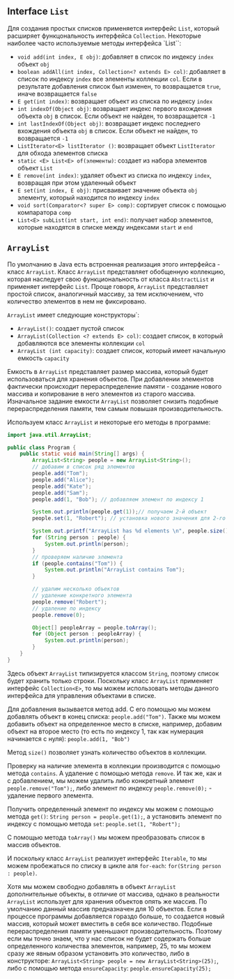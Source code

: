 ## Interface `List`
Для создания простых списков применяется интерфейс `List`, который расширяет функцональность интерфейса `Collection`. Некоторые наиболее часто используемые методы интерфейса `List``:

- `void add(int index, E obj)`: добавляет в список по индексу `index` объект `obj`
- `boolean addAll(int index, Collection<? extends E> col)`: добавляет в список по индексу `index` все элементы коллекции `col`. Если в результате добавления список был изменен, то возвращается `true`, иначе возвращается `false`
- `E get(int index)`: возвращает объект из списка по индексу `index`
- `int indexOf(Object obj)`: возвращает индекс первого вхождения объекта `obj` в список. Если объект не найден, то возвращается `-1`
- `int lastIndexOf(Object obj)`: возвращает индекс последнего вхождения объекта `obj` в список. Если объект не найден, то возвращается `-1`
- `ListIterator<E> listIterator ()`: возвращает объект `ListIterator` для обхода элементов списка
- `static <E> List<E> of(элементы)`: создает из набора элементов объект `List`
- `E remove(int index)`: удаляет объект из списка по индексу `index`, возвращая при этом удаленный объект
- `E set(int index, E obj)`: присваивает значение объекта `obj` элементу, который находится по индексу `index`
- `void sort(Comparator<? super E> comp)`: сортирует список с помощью компаратора `comp`
- `List<E> subList(int start, int end)`: получает набор элементов, которые находятся в списке между индексами `start` и `end`


## `ArrayList`
По умолчанию в Java есть встроенная реализация этого интерфейса - класс `ArrayList`. Класс `ArrayList` представляет обобщенную коллекцию, которая наследует свою функциональность от класса `AbstractList` и применяет интерфейс `List`. Проще говоря, `ArrayList` представляет простой список, аналогичный массиву, за тем исключением, что количество элементов в нем не фиксировано.

`ArrayList` имеет следующие конструкторы`:
- `ArrayList()`: создает пустой список
- `ArrayList(Collection <? extends E> col)`: создает список, в который добавляются все элементы коллекции `col`
- `ArrayList (int capacity)`: создает список, который имеет начальную емкость `capacity`

Емкость в `ArrayList` представляет размер массива, который будет использоваться для хранения объектов. При добавлении элементов фактически происходит перераспределение памяти - создание нового массива и копирование в него элементов из старого массива. Изначальное задание емкости `ArrayList` позволяет снизить подобные перераспределения памяти, тем самым повышая производительность.

Используем класс `ArrayList` и некоторые его методы в программе:
```java
import java.util.ArrayList;

public class Program {
    public static void main(String[] args) {
        ArrayList<String> people = new ArrayList<String>();
        // добавим в список ряд элементов
        people.add("Tom");
        people.add("Alice");
        people.add("Kate");
        people.add("Sam");
        people.add(1, "Bob"); // добавляем элемент по индексу 1

        System.out.println(people.get(1));// получаем 2-й объект
        people.set(1, "Robert"); // установка нового значения для 2-го объекта

        System.out.printf("ArrayList has %d elements \n", people.size());
        for (String person : people) {
            System.out.println(person);
        }
        // проверяем наличие элемента
        if (people.contains("Tom")) {
            System.out.println("ArrayList contains Tom");
        }

        // удалим несколько объектов
        // удаление конкретного элемента
        people.remove("Robert");
        // удаление по индексу
        people.remove(0);

        Object[] peopleArray = people.toArray();
        for (Object person : peopleArray) {
            System.out.println(person);
        }
    }
}
```

Здесь объект `ArrayList` типизируется классом `String`, поэтому список будет хранить только строки. Поскольку класс `ArrayList` применяет интерфейс `Collection<E>`, то мы можем использовать методы данного интерфейса для управления объектами в списке.

Для добавления вызывается метод add. С его помощью мы можем добавлять объект в конец списка: `people.add("Tom")`. Также мы можем добавить объект на определенное место в списке, например, добавим объект на второе место (то есть по индексу 1, так как нумерация начинается с нуля): `people.add(1, "Bob")`

Метод `size()` позволяет узнать количество объектов в коллекции.

Проверку на наличие элемента в коллекции производится с помощью метода `contains`. А удаление с помощью метода `remove`. И так же, как и с добавлением, мы можем удалить либо конкретный элемент `people.remove("Tom");`, либо элемент по индексу `people.remove(0);` - удаление первого элемента.

Получить определенный элемент по индексу мы можем с помощью метода `get()`: `String person = people.get(1);`, а установить элемент по индексу с помощью метода `set`: `people.set(1, "Robert");`

С помощью метода `toArray()` мы можем преобразовать список в массив объектов.

И поскольку класс `ArrayList` реализует интерфейс `Iterable`, то мы можем пробежаться по списку в цикле аля `for-each`: `for(String person : people)`.

Хотя мы можем свободно добавлять в объект `ArrayList` дополнительные объекты, в отличие от массива, однако в реальности `ArrayList` использует для хранения объектов опять же массив. По умолчанию данный массив предназначен для 10 объектов. Если в процессе программы добавляется гораздо больше, то создается новый массив, который может вместить в себя все количество. Подобные перераспределения памяти уменьшают производительность. Поэтому если мы точно знаем, что у нас список не будет содержать больше определенного количества элементов, например, 25, то мы можем сразу же явным образом установить это количество, либо в конструкторе: `ArrayList<String> people = new ArrayList<String>(25);`, либо с помощью метода `ensureCapacity`: `people.ensureCapacity(25);`
